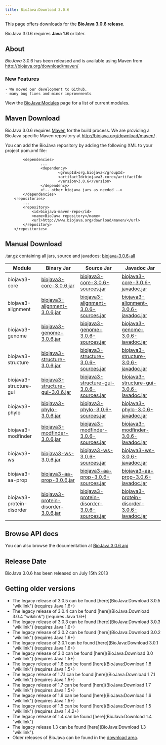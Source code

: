 ```yaml
---
title: BioJava:Download 3.0.6
---
```


This page offers downloads for the <b>BioJava 3.0.6 release</b>.

BioJava 3.0.6 requires <b>Java 1.6</b> or later.

About
-----

*BioJava* 3.0.6 has been released and is available using Maven from
[<http://biojava.org/download/maven/>](http://biojava.org/download/maven/)

### New Features

`- We moved our development to Github.`  
`- many bug fixes and minor improvements`

View the <BioJava:Modules> page for a list of current modules.

Maven Download
--------------

BioJava 3.0.6 requires [Maven](http://maven.apache.org/) for the build
process. We are providing a BioJava specific Maven repository at
<http://biojava.org/download/maven/> .

You can add the BioJava repository by adding the following XML to your
project pom.xml file:

            <dependencies>
                    ...
                    <dependency>
                            <groupId>org.biojava</groupId>
                            <artifactId>biojava3-core</artifactId>
                            <version>3.0.6</version>
                    </dependency>
                    <!-- other biojava jars as needed -->
            </dependencies>
        <repositories>
            ...
            <repository>
                <id>biojava-maven-repo</id>
                <name>BioJava repository</name>
                <url>http://www.biojava.org/download/maven/</url>           
            </repository>
        </repositories>

Manual Download
---------------

.tar.gz containing all jars, source and javadocs:
[biojava-3.0.6-all](http://biojava.org/download/bj3.0.6/biojava-3.0.6-all.tar.gz)

| Module                    | Binary Jar                                                                                                                                               | Source Jar                                                                                                                                                               | Javadoc Jar                                                                                                                                                              |
|---------------------------|----------------------------------------------------------------------------------------------------------------------------------------------------------|--------------------------------------------------------------------------------------------------------------------------------------------------------------------------|--------------------------------------------------------------------------------------------------------------------------------------------------------------------------|
| biojava3-core             | [biojava3-core-3.0.6.jar](http://biojava.org/download/maven/org/biojava/biojava3-core/3.0.6/biojava3-core-3.0.6.jar)                                     | [biojava3-core-3.0.6-sources.jar](http://biojava.org/download/maven/org/biojava/biojava3-core/3.0.6/biojava3-core-3.0.6-sources.jar)                                     | [biojava3-core-3.0.6-javadoc.jar](http://biojava.org/download/maven/org/biojava/biojava3-core/3.0.6/biojava3-core-3.0.6-javadoc.jar)                                     |
| biojava3-alignment        | [biojava3-alignment-3.0.6.jar](http://biojava.org/download/maven/org/biojava/biojava3-alignment/3.0.6/biojava3-alignment-3.0.6.jar)                      | [biojava3-alignment-3.0.6-sources.jar](http://biojava.org/download/maven/org/biojava/biojava3-alignment/3.0.6/biojava3-alignment-3.0.6-sources.jar)                      | [biojava3-alignment-3.0.6-javadoc.jar](http://biojava.org/download/maven/org/biojava/biojava3-alignment/3.0.6/biojava3-alignment-3.0.6-javadoc.jar)                      |
| biojava3-genome           | [biojava3-genome-3.0.6.jar](http://biojava.org/download/maven/org/biojava/biojava3-genome/3.0.6/biojava3-genome-3.0.6.jar)                               | [biojava3-genome-3.0.6-sources.jar](http://biojava.org/download/maven/org/biojava/biojava3-genome/3.0.6/biojava3-genome-3.0.6-sources.jar)                               | [biojava3-genome-3.0.6-javadoc.jar](http://biojava.org/download/maven/org/biojava/biojava3-genome/3.0.6/biojava3-genome-3.0.6-javadoc.jar)                               |
| biojava3-structure        | [biojava3-structure-3.0.6.jar](http://biojava.org/download/maven/org/biojava/biojava3-structure/3.0.6/biojava3-structure-3.0.6.jar)                      | [biojava3-structure-3.0.6-sources.jar](http://biojava.org/download/maven/org/biojava/biojava3-structure/3.0.6/biojava3-structure-3.0.6-sources.jar)                      | [biojava3-structure-3.0.6-javadoc.jar](http://biojava.org/download/maven/org/biojava/biojava3-structure/3.0.6/biojava3-structure-3.0.6-javadoc.jar)                      |
| biojava3-structure-gui    | [biojava3-structure-gui-3.0.6.jar](http://biojava.org/download/maven/org/biojava/biojava3-structure-gui/3.0.6/biojava3-structure-gui-3.0.6.jar)          | [biojava3-structure-gui-3.0.6-sources.jar](http://biojava.org/download/maven/org/biojava/biojava3-structure-gui/3.0.6/biojava3-structure-gui-3.0.6-sources.jar)          | [biojava3-structure-gui-3.0.6-javadoc.jar](http://biojava.org/download/maven/org/biojava/biojava3-structure-gui/3.0.6/biojava3-structure-gui-3.0.6-javadoc.jar)          |
| biojava3-phylo            | [biojava3-phylo-3.0.6.jar](http://biojava.org/download/maven/org/biojava/biojava3-phylo/3.0.6/biojava3-phylo-3.0.6.jar)                                  | [biojava3-phylo-3.0.6-sources.jar](http://biojava.org/download/maven/org/biojava/biojava3-phylo/3.0.6/biojava3-phylo-3.0.6-sources.jar)                                  | [biojava3-phylo-3.0.6-javadoc.jar](http://biojava.org/download/maven/org/biojava/biojava3-phylo/3.0.6/biojava3-phylo-3.0.6-javadoc.jar)                                  |
| biojava3-modfinder        | [biojava3-modfinder-3.0.6.jar](http://biojava.org/download/maven/org/biojava/biojava3-modfinder/3.0.6/biojava3-modfinder-3.0.6.jar)                      | [biojava3-modfinder-3.0.6-sources.jar](http://biojava.org/download/maven/org/biojava/biojava3-modfinder/3.0.6/biojava3-modfinder-3.0.6-sources.jar)                      | [biojava3-modfinder-3.0.6-javadoc.jar](http://biojava.org/download/maven/org/biojava/biojava3-modfinder/3.0.6/biojava3-modfinder-3.0.6-javadoc.jar)                      |
| biojava3-ws               | [biojava3-ws-3.0.6.jar](http://biojava.org/download/maven/org/biojava/biojava3-ws/3.0.6/biojava3-ws-3.0.6.jar)                                           | [biojava3-ws-3.0.6-sources.jar](http://biojava.org/download/maven/org/biojava/biojava3-ws/3.0.6/biojava3-ws-3.0.6-sources.jar)                                           | [biojava3-ws-3.0.6-javadoc.jar](http://biojava.org/download/maven/org/biojava/biojava3-ws/3.0.6/biojava3-ws-3.0.6-javadoc.jar)                                           |
| biojava3-aa-prop          | [biojava3-aa-prop-3.0.6.jar](http://biojava.org/download/maven/org/biojava/biojava3-aa-prop/3.0.6/biojava3-aa-prop-3.0.6.jar)                            | [biojava3-aa-prop-3.0.6-sources.jar](http://biojava.org/download/maven/org/biojava/biojava3-aa-prop/3.0.6/biojava3-aa-prop-3.0.6-sources.jar)                            | [biojava3-aa-prop-3.0.6-javadoc.jar](http://biojava.org/download/maven/org/biojava/biojava3-aa-prop/3.0.6/biojava3-aa-prop-3.0.6-javadoc.jar)                            |
| biojava3-protein-disorder | [biojava3-protein-disorder-3.0.6.jar](http://biojava.org/download/maven/org/biojava/biojava3-protein-disorder/3.0.6/biojava3-protein-disorder-3.0.6.jar) | [biojava3-protein-disorder-3.0.6-sources.jar](http://biojava.org/download/maven/org/biojava/biojava3-protein-disorder/3.0.6/biojava3-protein-disorder-3.0.6-sources.jar) | [biojava3-protein-disorder-3.0.6-javadoc.jar](http://biojava.org/download/maven/org/biojava/biojava3-protein-disorder/3.0.6/biojava3-protein-disorder-3.0.6-javadoc.jar) |

Browse API docs
---------------

You can also browse the documentation at [BioJava 3.0.6
api](http://www.biojava.org/docs/api3.0.6/)

Release Date
------------

BioJava 3.0.6 has been released on July 15th 2013

Getting older versions
----------------------

-   The legacy release of 3.0.5 can be found
    [here](BioJava:Download 3.0.5 "wikilink") (requires Java 1.6+)
-   The legacy release of 3.0.4 can be found
    [here](BioJava:Download 3.0.4 "wikilink") (requires Java 1.6+)
-   The legacy release of 3.0.3 can be found
    [here](BioJava:Download 3.0.3 "wikilink") (requires Java 1.6+)
-   The legacy release of 3.0.2 can be found
    [here](BioJava:Download 3.0.2 "wikilink") (requires Java 1.6+)
-   The legacy release of 3.0.1 can be found
    [here](BioJava:Download 3.0.1 "wikilink") (requires Java 1.6+)
-   The legacy release of 3.0 can be found
    [here](BioJava:Download 3.0 "wikilink") (requires Java 1.5+)
-   The legacy release of 1.8 can be found
    [here](BioJava:Download 1.8 "wikilink") (requires Java 1.5+)
-   The legacy release of 1.7.1 can be found
    [here](BioJava:Download 1.7.1 "wikilink") (requires Java 1.5+)
-   The legacy release of 1.7 can be found
    [here](BioJava:Download 1.7 "wikilink") (requires Java 1.5+)
-   The legacy release of 1.6 can be found
    [here](BioJava:Download 1.6 "wikilink") (requires Java 1.5+)
-   The legacy release of 1.5 can be found
    [here](BioJava:Download 1.5 "wikilink") (requires Java 1.4.2+)
-   The legacy release of 1.4 can be found
    [here](BioJava:Download 1.4 "wikilink")
-   The legacy release 1.3 can be found
    [here](BioJava:Download 1.3 "wikilink").
-   Older releases of BioJava can be found in the [download
    area](http://www.biojava.org/download/).

